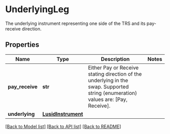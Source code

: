 # UnderlyingLeg

The underlying instrument representing one side of the TRS and its pay-receive direction.

## Properties
Name | Type | Description | Notes
------------ | ------------- | ------------- | -------------
**pay_receive** | **str** | Either Pay or Receive stating direction of the underlying in the swap.    Supported string (enumeration) values are: [Pay, Receive]. | 
**underlying** | [**LusidInstrument**](LusidInstrument.md) |  | 

[[Back to Model list]](../README.md#documentation-for-models) [[Back to API list]](../README.md#documentation-for-api-endpoints) [[Back to README]](../README.md)


